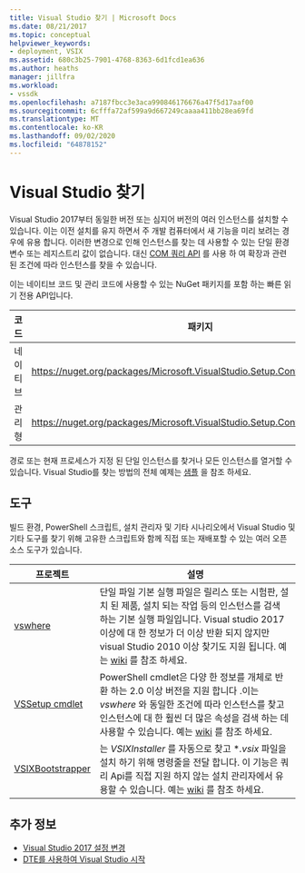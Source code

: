 ```yaml
---
title: Visual Studio 찾기 | Microsoft Docs
ms.date: 08/21/2017
ms.topic: conceptual
helpviewer_keywords:
- deployment, VSIX
ms.assetid: 680c3b25-7901-4768-8363-6d1fcd1ea636
ms.author: heaths
manager: jillfra
ms.workload:
- vssdk
ms.openlocfilehash: a7187fbcc3e3aca990846176676a47f5d17aaf00
ms.sourcegitcommit: 6cfffa72af599a9d667249caaaa411bb28ea69fd
ms.translationtype: MT
ms.contentlocale: ko-KR
ms.lasthandoff: 09/02/2020
ms.locfileid: "64878152"
---
```

# <a name="locate-visual-studio"></a>Visual Studio 찾기

Visual Studio 2017부터 동일한 버전 또는 심지어 버전의 여러 인스턴스를 설치할 수 있습니다. 이는 이전 설치를 유지 하면서 주 개발 컴퓨터에서 새 기능을 미리 보려는 경우에 유용 합니다. 이러한 변경으로 인해 인스턴스를 찾는 데 사용할 수 있는 단일 환경 변수 또는 레지스트리 값이 없습니다. 대신 [COM 쿼리 API](https://msdn.microsoft.com/library/microsoft.visualstudio.setup.configuration.aspx) 를 사용 하 여 확장과 관련 된 조건에 따라 인스턴스를 찾을 수 있습니다.

이는 네이티브 코드 및 관리 코드에 사용할 수 있는 NuGet 패키지를 포함 하는 빠른 읽기 전용 API입니다.

| 코드 | 패키지 |
| ---- | --- |
| 네이티브 | https://nuget.org/packages/Microsoft.VisualStudio.Setup.Configuration.Native |
| 관리형 | https://nuget.org/packages/Microsoft.VisualStudio.Setup.Configuration.Interop |

경로 또는 현재 프로세스가 지정 된 단일 인스턴스를 찾거나 모든 인스턴스를 열거할 수 있습니다. Visual Studio를 찾는 방법의 전체 예제는 [샘플](https://github.com/Microsoft/vs-setup-samples) 을 참조 하세요.

## <a name="tools"></a>도구

빌드 환경, PowerShell 스크립트, 설치 관리자 및 기타 시나리오에서 Visual Studio 및 기타 도구를 찾기 위해 고유한 스크립트와 함께 직접 또는 재배포할 수 있는 여러 오픈 소스 도구가 있습니다.

| 프로젝트 | 설명 |
| ------- | ----------- |
| [vswhere](https://github.com/Microsoft/vswhere) | 단일 파일 기본 실행 파일은 릴리스 또는 시험판, 설치 된 제품, 설치 되는 작업 등의 인스턴스를 검색 하는 기본 실행 파일입니다. Visual studio 2017 이상에 대 한 정보가 더 이상 반환 되지 않지만 visual Studio 2010 이상 찾기도 지원 됩니다. 예는 [wiki](https://github.com/Microsoft/vswhere/wiki) 를 참조 하세요. |
| [VSSetup cmdlet](https://github.com/Microsoft/vssetup.powershell) | PowerShell cmdlet은 다양 한 정보를 개체로 반환 하는 2.0 이상 버전을 지원 합니다 .이는 _vswhere_ 와 동일한 조건에 따라 인스턴스를 찾고 인스턴스에 대 한 훨씬 더 많은 속성을 검색 하는 데 사용할 수 있습니다. 예는 [wiki](https://github.com/Microsoft/vssetup.powershell/wiki) 를 참조 하세요. |
| [VSIXBootstrapper](https://github.com/Microsoft/vsixbootstrapper) | 는 _VSIXInstaller_ 를 자동으로 찾고 **.vsix* 파일을 설치 하기 위해 명령줄을 전달 합니다. 이 기능은 쿼리 Api를 직접 지원 하지 않는 설치 관리자에서 유용할 수 있습니다. 예는 [wiki](https://github.com/Microsoft/vsixbootstrapper/wiki) 를 참조 하세요. |

## <a name="see-also"></a>추가 정보

* [Visual Studio 2017 설정 변경](https://devblogs.microsoft.com/setup/changes-to-visual-studio-15-setup/)
* [DTE를 사용하여 Visual Studio 시작](launch-visual-studio-dte.md)